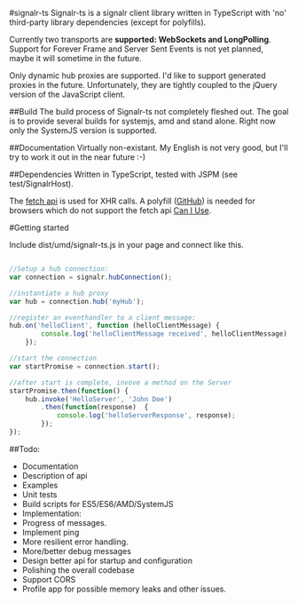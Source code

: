 #signalr-ts
Signalr-ts is a signalr client library written in TypeScript with 'no' third-party library dependencies (except for polyfills). 

Currently two transports are **supported: WebSockets and LongPolling**. Support for Forever Frame and Server Sent Events is not yet planned, maybe it will sometime in the future.

Only dynamic hub proxies are supported. I'd like to support generated proxies in the future. Unfortunately, they are tightly coupled to the jQuery version of the JavaScript client.

##Build
The build process of Signalr-ts not completely fleshed out. The goal is to provide several builds for systemjs, amd and stand alone. Right now only the SystemJS version is supported.

##Documentation
Virtually non-existant. My English is not very good, but I'll try to work it out in the near future :-)

##Dependencies
Written in TypeScript, tested with JSPM (see test/SignalrHost).

The [fetch api](https://fetch.spec.whatwg.org/) is used for XHR calls. A polyfill ([GitHub](https://github.com/github/fetch)) is needed for browsers which do not support the fetch api [Can I Use](http://caniuse.com/#search=fetch).

#Getting started

Include dist/umd/signalr-ts.js in your page and connect like this.

``` JavaScript

//Setup a hub connection:
var connection = signalr.hubConnection();

//instantiate a hub proxy
var hub = connection.hub('myHub');

//register an eventhandler to a client message:
hub.on('helloClient', function (helloClientMessage) {
        console.log('helloClientMessage received', helloClientMessage);
    });

//start the connection
var startPromise = connection.start();

//after start is complete, invove a method on the Server
startPromise.then(function() {
    hub.invoke('HelloServer', 'John Doe')
        .then(function(response)  {
            console.log('helloServerResponse', response);
        });
});
```  

##Todo:

* Documentation
 * Description of api
 * Examples
* Unit tests
* Build scripts for ES5/ES6/AMD/SystemJS
* Implementation:
 * Progress of messages.
 * Implement ping
 * More resilient error handling.
 * More/better debug messages
* Design better api for startup and configuration
* Polishing the overall codebase
* Support CORS
* Profile app for possible memory leaks and other issues.

